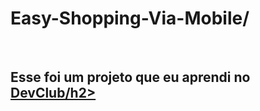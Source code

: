 <h1>Easy-Shopping-Via-Mobile/</h1
<br>
<br>
<h2>Esse foi um projeto que eu aprendi no <a href="https:rodolfomorin.com.br/devclub">DevClub</a<>/h2>
